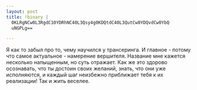 ```yaml
--- 
layout: post
title: !binary |
  0KLRgNCw0L3RgdC10YDRhNC40L3Qsy4g0KDQtdC40L3QutCw0YDQvdCw0YbQ
  uNGPLg==

---
```

Я как то забыл про то, чему научился у трансеринга.
И главное - потому что самое актуальное - намерение вершителя. Название мне кажется несколько напыщенным, но суть отражает.
Как же это здорово осознавать, что ты достоин своих желаний, знать, что они уже исполняются, и каждый шаг неизбежно приближает тебя к их реализации! Так и жить веселее. 
